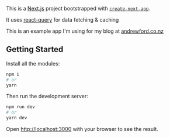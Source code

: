 This is a [Next.js](https://nextjs.org/) project bootstrapped with [`create-next-app`](https://github.com/vercel/next.js/tree/canary/packages/create-next-app).

It uses [react-query](https://react-query.tanstack.com) for data fetching & caching

This is an example app I'm using for my blog at [andrewford.co.nz](https://andrewford.co.nz)
## Getting Started

Install all the modules:
```bash
npm i
# or
yarn
```

Then run the development server:

```bash
npm run dev
# or
yarn dev
```

Open [http://localhost:3000](http://localhost:3000) with your browser to see the result.
